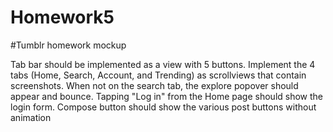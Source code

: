 Homework5
=========

#Tumblr homework mockup 

Tab bar should be implemented as a view with 5 buttons.
Implement the 4 tabs (Home, Search, Account, and Trending) as scrollviews that contain screenshots.
When not on the search tab, the explore popover should appear and bounce.
Tapping "Log in" from the Home page should show the login form.
Compose button should show the various post buttons without animation


